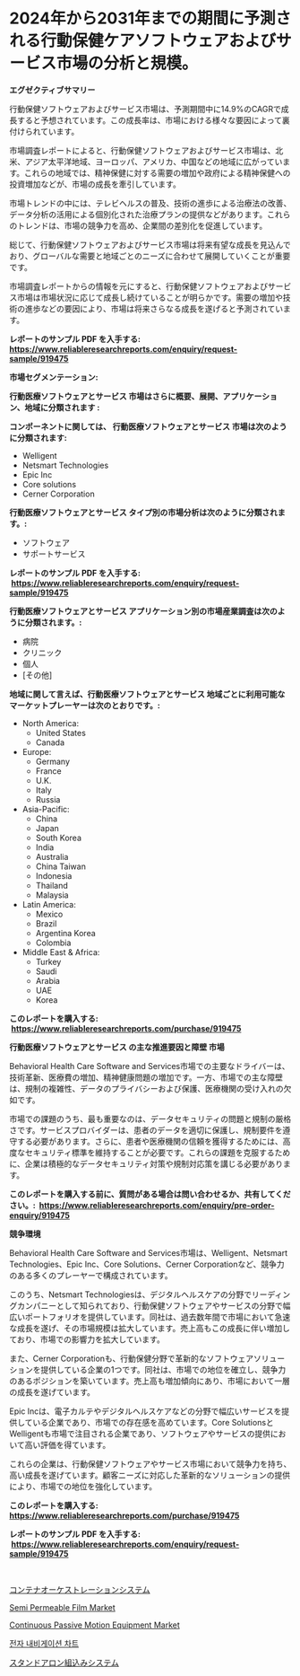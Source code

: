 <p><h1>2024年から2031年までの期間に予測される行動保健ケアソフトウェアおよびサービス市場の分析と規模。</h1></p><p><strong>エグゼクティブサマリー</strong></p>
<p><p>行動保健ソフトウェアおよびサービス市場は、予測期間中に14.9%のCAGRで成長すると予想されています。この成長率は、市場における様々な要因によって裏付けられています。</p><p>市場調査レポートによると、行動保健ソフトウェアおよびサービス市場は、北米、アジア太平洋地域、ヨーロッパ、アメリカ、中国などの地域に広がっています。これらの地域では、精神保健に対する需要の増加や政府による精神保健への投資増加などが、市場の成長を牽引しています。</p><p>市場トレンドの中には、テレビヘルスの普及、技術の進歩による治療法の改善、データ分析の活用による個別化された治療プランの提供などがあります。これらのトレンドは、市場の競争力を高め、企業間の差別化を促進しています。</p><p>総じて、行動保健ソフトウェアおよびサービス市場は将来有望な成長を見込んでおり、グローバルな需要と地域ごとのニーズに合わせて展開していくことが重要です。</p><p>市場調査レポートからの情報を元にすると、行動保健ソフトウェアおよびサービス市場は市場状況に応じて成長し続けていることが明らかです。需要の増加や技術の進歩などの要因により、市場は将来さらなる成長を遂げると予測されています。</p></p>
<p><strong>レポートのサンプル PDF を入手する: <a href="https://www.reliableresearchreports.com/enquiry/request-sample/919475">https://www.reliableresearchreports.com/enquiry/request-sample/919475</a></strong></p>
<p><strong>市場セグメンテーション:</strong></p>
<p><strong> 行動医療ソフトウェアとサービス 市場はさらに概要、展開、アプリケーション、地域に分類されます :</strong></p>
<p><strong>コンポーネントに関しては、 行動医療ソフトウェアとサービス 市場は次のように分類されます: &nbsp;</strong></p>
<p><ul><li>Welligent</li><li>Netsmart Technologies</li><li>Epic Inc</li><li>Core solutions</li><li>Cerner Corporation</li></ul></p>
<p><strong> 行動医療ソフトウェアとサービス タイプ別の市場分析は次のように分類されます。:</strong></p>
<p><ul><li>ソフトウェア</li><li>サポートサービス</li></ul></p>
<p><strong>レポートのサンプル PDF を入手する: &nbsp;<a href="https://www.reliableresearchreports.com/enquiry/request-sample/919475">https://www.reliableresearchreports.com/enquiry/request-sample/919475</a></strong></p>
<p><strong> 行動医療ソフトウェアとサービス アプリケーション別の市場産業調査は次のように分類されます。:</strong></p>
<p><ul><li>病院</li><li>クリニック</li><li>個人</li><li>[その他]</li></ul></p>
<p><strong>地域に関して言えば、行動医療ソフトウェアとサービス 地域ごとに利用可能なマーケットプレーヤーは次のとおりです。:</strong></p>
<p><ul>
    <li>
        North America:
        <ul>
            <li>United States</li>
            <li>Canada</li>
        </ul>
    </li>
    <li>
        Europe:
        <ul>
            <li>Germany</li>
            <li>France</li>
            <li>U.K.</li>
            <li>Italy</li>
            <li>Russia</li>
        </ul>
    </li>
    <li>
        Asia-Pacific:
        <ul>
            <li>China</li>
            <li>Japan</li>
            <li>South Korea</li>
            <li>India</li>
            <li>Australia</li>
            <li>China Taiwan</li>
            <li>Indonesia</li>
            <li>Thailand</li>
            <li>Malaysia</li>
        </ul>
    </li>
    <li>
        Latin America:
        <ul>
            <li>Mexico</li>
            <li>Brazil</li>
            <li>Argentina Korea</li>
            <li>Colombia</li>
        </ul>
    </li>
    <li>
        Middle East & Africa:
        <ul>
            <li>Turkey</li>
            <li>Saudi</li>
            <li>Arabia</li>
            <li>UAE</li>
            <li>Korea</li>
        </ul>
    </li>
    </ul></p>
<p><strong>このレポートを購入する: &nbsp;<a href="https://www.reliableresearchreports.com/purchase/919475">https://www.reliableresearchreports.com/purchase/919475</a></strong></p>
<p><strong>行動医療ソフトウェアとサービス の主な推進要因と障壁 市場</strong></p>
<p><p>Behavioral Health Care Software and Services市場での主要なドライバーは、技術革新、医療費の増加、精神健康問題の増加です。一方、市場での主な障壁は、規制の複雑性、データのプライバシーおよび保護、医療機関の受け入れの欠如です。</p><p>市場での課題のうち、最も重要なのは、データセキュリティの問題と規制の厳格さです。サービスプロバイダーは、患者のデータを適切に保護し、規制要件を遵守する必要があります。さらに、患者や医療機関の信頼を獲得するためには、高度なセキュリティ標準を維持することが必要です。これらの課題を克服するために、企業は積極的なデータセキュリティ対策や規制対応策を講じる必要があります。</p></p>
<p><strong>このレポートを購入する前に、質問がある場合は問い合わせるか、共有してください。:&nbsp; <a href="https://www.reliableresearchreports.com/enquiry/pre-order-enquiry/919475">https://www.reliableresearchreports.com/enquiry/pre-order-enquiry/919475</a></strong></p>
<p><strong>競争環境</strong></p>
<p><p>Behavioral Health Care Software and Services市場は、Welligent、Netsmart Technologies、Epic Inc、Core Solutions、Cerner Corporationなど、競争力のある多くのプレーヤーで構成されています。</p><p>このうち、Netsmart Technologiesは、デジタルヘルスケアの分野でリーディングカンパニーとして知られており、行動保健ソフトウェアやサービスの分野で幅広いポートフォリオを提供しています。同社は、過去数年間で市場において急速な成長を遂げ、その市場規模は拡大しています。売上高もこの成長に伴い増加しており、市場での影響力を拡大しています。</p><p>また、Cerner Corporationも、行動保健分野で革新的なソフトウェアソリューションを提供している企業の1つです。同社は、市場での地位を確立し、競争力のあるポジションを築いています。売上高も増加傾向にあり、市場において一層の成長を遂げています。</p><p>Epic Incは、電子カルテやデジタルヘルスケアなどの分野で幅広いサービスを提供している企業であり、市場での存在感を高めています。Core SolutionsとWelligentも市場で注目される企業であり、ソフトウェアやサービスの提供において高い評価を得ています。</p><p>これらの企業は、行動保健ソフトウェアやサービス市場において競争力を持ち、高い成長を遂げています。顧客ニーズに対応した革新的なソリューションの提供により、市場での地位を強化しています。</p></p>
<p><strong>このレポートを購入する: &nbsp; <a href="https://www.reliableresearchreports.com/purchase/919475">https://www.reliableresearchreports.com/purchase/919475</a></strong></p>
<p><strong>レポートのサンプル PDF を入手する: &nbsp;<a href="https://www.reliableresearchreports.com/enquiry/request-sample/919475">https://www.reliableresearchreports.com/enquiry/request-sample/919475</a></strong><strong></strong></p>
<p>&nbsp;</p>
<p><p><a href="https://github.com/lababdou/Market-Research-Report-List-2/blob/main/3392516182922.md">コンテナオーケストレーションシステム</a></p><p><a href="https://issuu.com/reportprime-2/docs/semi-permeable-film-market-size-2030.pptx">Semi Permeable Film Market</a></p><p><a href="https://issuu.com/reportprime-2/docs/continuous-passive-motion-equipment-market-size-20">Continuous Passive Motion Equipment Market</a></p><p><a href="https://github.com/laholand/Market-Research-Report-List-2/blob/main/3693704182909.md">전자 내비게이션 차트</a></p><p><a href="https://github.com/mohamedbakry57/Market-Research-Report-List-2/blob/main/8529282182921.md">スタンドアロン組込みシステム</a></p></p>